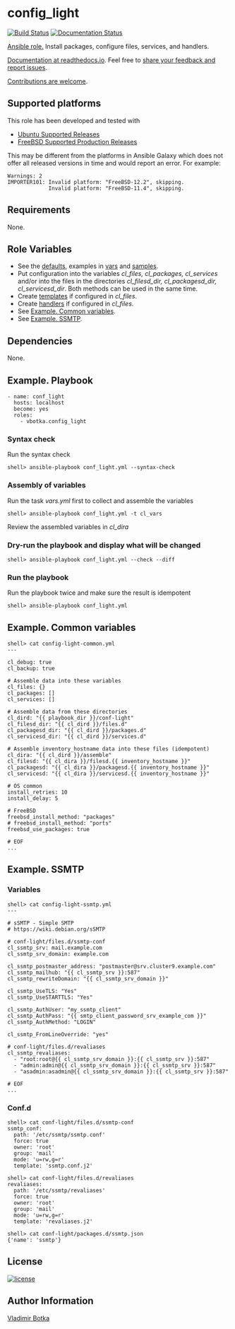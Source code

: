 # config_light

[![Build Status](https://travis-ci.org/vbotka/ansible-config-light.svg?branch=master)](https://travis-ci.org/vbotka/ansible-config-light)
[![Documentation Status](https://readthedocs.org/projects/docs/badge/?version=latest)](https://ansible-config-light.readthedocs.io/en/latest/)

[Ansible role.](https://galaxy.ansible.com/vbotka/config_light/) Install packages, configure files, services, and handlers.

[Documentation at readthedocs.io](https://ansible-config-light.readthedocs.io). Feel free to [share your feedback and report issues](https://github.com/vbotka/ansible-config-light/issues).

[Contributions are welcome](https://github.com/firstcontributions/first-contributions).


## Supported platforms

This role has been developed and tested with
* [Ubuntu Supported Releases](http://releases.ubuntu.com/)
* [FreeBSD Supported Production Releases](https://www.freebsd.org/releases/)

This may be different from the platforms in Ansible Galaxy which does not offer all
released versions in time and would report an error. For example:

```
Warnings: 2
IMPORTER101: Invalid platform: "FreeBSD-12.2", skipping.
             Invalid platform: "FreeBSD-11.4", skipping.
```


## Requirements

None.


## Role Variables

* See the [defaults](https://github.com/vbotka/ansible-config-light/blob/master/defaults/main.yml), examples in [vars](https://github.com/vbotka/ansible-config-light/blob/master/vars/main.yml) and [samples](https://github.com/vbotka/ansible-config-light/tree/master/files).
* Put configuration into the variables *cl_files, cl_packages, cl_services* and/or into the files in the directories *cl_filesd_dir, cl_packagesd_dir, cl_servicesd_dir*. Both methods can be used in the same time.
* Create [templates](https://github.com/vbotka/ansible-config-light/tree/master/templates) if configured in *cl_files*.
* Create [handlers](https://github.com/vbotka/ansible-config-light/blob/master/handlers/main.yml) if configured in *cl_files*.
* See [Example. Common variables](https://github.com/vbotka/ansible-config-light#example-common-variables).
* See [Example. SSMTP](https://github.com/vbotka/ansible-config-light#example-ssmtp).


## Dependencies

None.


## Example. Playbook

```
- name: conf_light
  hosts: localhost
  become: yes
  roles:
    - vbotka.config_light
```
### Syntax check

Run the syntax check
```
shell> ansible-playbook conf_light.yml --syntax-check
```

### Assembly of variables

Run the task *vars.yml* first to collect and assemble the variables
```
shell> ansible-playbook conf_light.yml -t cl_vars
```
Review the assembled variables in *cl_dira*

### Dry-run the playbook and display what will be changed

```
shell> ansible-playbook conf_light.yml --check --diff
```

### Run the playbook

Run the playbook twice and make sure the result is idempotent
```
shell> ansible-playbook conf_light.yml
```


## Example. Common variables

```
shell> cat config-light-common.yml
---

cl_debug: true
cl_backup: true

# Assemble data into these variables
cl_files: {}
cl_packages: []
cl_services: []

# Assemble data from these directories
cl_dird: "{{ playbook_dir }}/conf-light"
cl_filesd_dir: "{{ cl_dird }}/files.d"
cl_packagesd_dir: "{{ cl_dird }}/packages.d"
cl_servicesd_dir: "{{ cl_dird }}/services.d"

# Assemble inventory_hostname data into these files (idempotent)
cl_dira: "{{ cl_dird }}/assemble"
cl_filesd: "{{ cl_dira }}/filesd.{{ inventory_hostname }}"
cl_packagesd: "{{ cl_dira }}/packagesd.{{ inventory_hostname }}"
cl_servicesd: "{{ cl_dira }}/servicesd.{{ inventory_hostname }}"

# OS common
install_retries: 10
install_delay: 5

# FreeBSD
freebsd_install_method: "packages"
# freebsd_install_method: "ports"
freebsd_use_packages: true

# EOF
...
```


## Example. SSMTP

### Variables

```
shell> cat config-light-ssmtp.yml
---

# sSMTP - Simple SMTP
# https://wiki.debian.org/sSMTP

# conf-light/files.d/ssmtp-conf
cl_ssmtp_srv: mail.example.com
cl_ssmtp_srv_domain: example.com

cl_ssmtp_postmaster_address: "postmaster@srv.cluster9.example.com"
cl_ssmtp_mailhub: "{{ cl_ssmtp_srv }}:587"
cl_ssmtp_rewriteDomain: "{{ cl_ssmtp_srv_domain }}"

cl_ssmtp_UseTLS: "Yes"
cl_ssmtp_UseSTARTTLS: "Yes"

cl_ssmtp_AuthUser: "my_ssmtp_client"
cl_ssmtp_AuthPass: "{{ smtp_client_password_srv_example_com }}"
cl_ssmtp_AuthMethod: "LOGIN"

cl_ssmtp_FromLineOverride: "yes"

# conf-light/files.d/revaliases
cl_ssmtp_revaliases:
  - "root:root@{{ cl_ssmtp_srv_domain }}:{{ cl_ssmtp_srv }}:587"
  - "admin:admin@{{ cl_ssmtp_srv_domain }}:{{ cl_ssmtp_srv }}:587"
  - "asadmin:asadmin@{{ cl_ssmtp_srv_domain }}:{{ cl_ssmtp_srv }}:587"

# EOF
...
```


### Conf.d

```
shell> cat conf-light/files.d/ssmtp-conf
ssmtp_conf:
  path: '/etc/ssmtp/ssmtp.conf'
  force: true
  owner: 'root'
  group: 'mail'
  mode: 'u=rw,g=r'
  template: 'ssmtp.conf.j2'

shell> cat conf-light/files.d/revaliases
revaliases:
  path: '/etc/ssmtp/revaliases'
  force: true
  owner: 'root'
  group: 'mail'
  mode: 'u=rw,g=r'
  template: 'revaliases.j2'

shell> cat conf-light/packages.d/ssmtp.json
{'name': 'ssmtp'}
```


## License

[![license](https://img.shields.io/badge/license-BSD-red.svg)](https://www.freebsd.org/doc/en/articles/bsdl-gpl/article.html)


## Author Information

[Vladimir Botka](https://botka.link)
